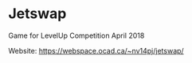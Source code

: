 # Jetswap
Game for LevelUp Competition April 2018


Website:
https://webspace.ocad.ca/~nv14pj/jetswap/

